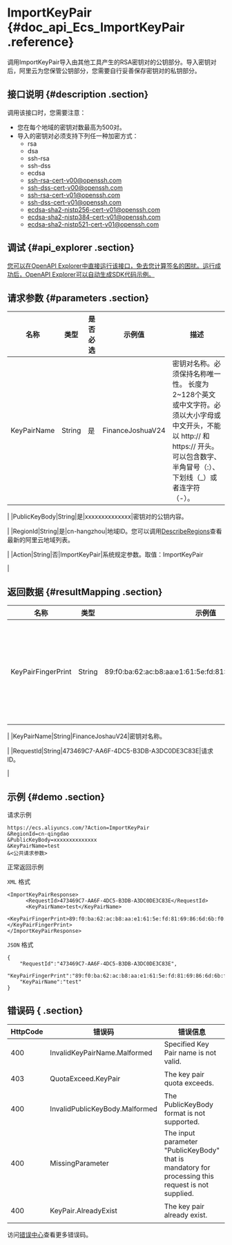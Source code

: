 # ImportKeyPair {#doc_api_Ecs_ImportKeyPair .reference}

调用ImportKeyPair导入由其他工具产生的RSA密钥对的公钥部分。导入密钥对后，阿里云为您保管公钥部分，您需要自行妥善保存密钥对的私钥部分。

## 接口说明 {#description .section}

调用该接口时，您需要注意：

-   您在每个地域的密钥对数最高为500对。
-   导入的密钥对必须支持下列任一种加密方式：
    -   rsa
    -   dsa
    -   ssh-rsa
    -   ssh-dss
    -   ecdsa
    -   ssh-rsa-cert-v00@openssh.com
    -   ssh-dss-cert-v00@openssh.com
    -   ssh-rsa-cert-v01@openssh.com
    -   ssh-dss-cert-v01@openssh.com
    -   ecdsa-sha2-nistp256-cert-v01@openssh.com
    -   ecdsa-sha2-nistp384-cert-v01@openssh.com
    -   ecdsa-sha2-nistp521-cert-v01@openssh.com

## 调试 {#api_explorer .section}

[您可以在OpenAPI Explorer中直接运行该接口，免去您计算签名的困扰。运行成功后，OpenAPI Explorer可以自动生成SDK代码示例。](https://api.aliyun.com/#product=Ecs&api=ImportKeyPair&type=RPC&version=2014-05-26)

## 请求参数 {#parameters .section}

|名称|类型|是否必选|示例值|描述|
|--|--|----|---|--|
|KeyPairName|String|是|FinanceJoshuaV24|密钥对名称。必须保持名称唯一性。 长度为2~128个英文或中文字符。必须以大小字母或中文开头，不能以 http:// 和 https:// 开头。可以包含数字、半角冒号（:）、下划线（\_）或者连字符（-）。

 |
|PublicKeyBody|String|是|xxxxxxxxxxxxxx|密钥对的公钥内容。

 |
|RegionId|String|是|cn-hangzhou|地域ID。您可以调用[DescribeRegions](~~25609~~)查看最新的阿里云地域列表。

 |
|Action|String|否|ImportKeyPair|系统规定参数。取值：ImportKeyPair

 |

## 返回数据 {#resultMapping .section}

|名称|类型|示例值|描述|
|--|--|---|--|
|KeyPairFingerPrint|String|89:f0:ba:62:ac:b8:aa:e1:61:5e:fd:81:69:86:6d:6b:f0:c0:5a:\*\*|密钥对的指纹。根据RFC4716定义的公钥指纹格式，采用MD5信息摘要算法。

 |
|KeyPairName|String|FinanceJoshauV24|密钥对名称。

 |
|RequestId|String|473469C7-AA6F-4DC5-B3DB-A3DC0DE3C83E|请求ID。

 |

## 示例 {#demo .section}

请求示例

``` {#request_demo}
https://ecs.aliyuncs.com/?Action=ImportKeyPair
&RegionId=cn-qingdao
&PublicKeyBody=xxxxxxxxxxxxxx
&KeyPairName=test
&<公共请求参数>
```

正常返回示例

`XML` 格式

``` {#xml_return_success_demo}
<ImportKeyPairResponse>
      <RequestId>473469C7-AA6F-4DC5-B3DB-A3DC0DE3C83E</RequestId>
      <KeyPairName>test</KeyPairName>
      <KeyPairFingerPrint>89:f0:ba:62:ac:b8:aa:e1:61:5e:fd:81:69:86:6d:6b:f0:c0:5a:**</KeyPairFingerPrint>
</ImportKeyPairResponse>
```

`JSON` 格式

``` {#json_return_success_demo}
{
	"RequestId":"473469C7-AA6F-4DC5-B3DB-A3DC0DE3C83E",
	"KeyPairFingerPrint":"89:f0:ba:62:ac:b8:aa:e1:61:5e:fd:81:69:86:6d:6b:f0:c0:5a:**",
	"KeyPairName":"test"
}
```

## 错误码 { .section}

|HttpCode|错误码|错误信息|描述|
|--------|---|----|--|
|400|InvalidKeyPairName.Malformed|Specified Key Pair name is not valid.|密钥对名称不合法。|
|403|QuotaExceed.KeyPair|The key pair quota exceeds.|密钥对数量已达上限。|
|400|InvalidPublicKeyBody.Malformed|The PublicKeyBody format is not supported.|公钥格式不支持。|
|400|MissingParameter|The input parameter "PublicKeyBody" that is mandatory for processing this request is not supplied.|未提供必需的 PublicKeyBody。|
|400|KeyPair.AlreadyExist|The key pair already exist.|密钥对已存在，请不要重复添加。|

访问[错误中心](https://error-center.alibabacloud.com/status/product/Ecs)查看更多错误码。

